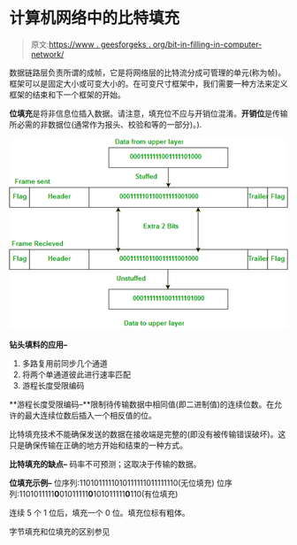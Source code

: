 # 计算机网络中的比特填充

> 原文:[https://www . geesforgeks . org/bit-in-filling-in-computer-network/](https://www.geeksforgeeks.org/bit-stuffing-in-computer-network/)

数据链路层负责所谓的成帧，它是将网络层的比特流分成可管理的单元(称为帧)。框架可以是固定大小或可变大小的。在可变尺寸框架中，我们需要一种方法来定义框架的结束和下一个框架的开始。

**位填充**是将非信息位插入数据。请注意，填充位不应与开销位混淆。**开销位**是传输所必需的非数据位(通常作为报头、校验和等的一部分)。).

![](img/27bd0aa244583bf281a19ac68736b820.png)

**钻头填料的应用–**

1.  多路复用前同步几个通道
2.  将两个单通道彼此进行速率匹配
3.  游程长度受限编码

**游程长度受限编码–**限制待传输数据中相同值(即二进制值)的连续位数。在允许的最大连续位数后插入一个相反值的位。

比特填充技术不能确保发送的数据在接收端是完整的(即没有被传输错误破坏)。这只是确保传输在正确的地方开始和结束的一种方式。

**比特填充的缺点–**
码率不可预测；这取决于传输的数据。

**位填充示例–**
位序列:1101011111010111111011111110(无位填充)
位序列:1101011111**0**01011111**0**101011111**0**110(有位填充)

连续 5 个 1 位后，填充一个 0 位。填充位标有粗体。

字节填充和位填充的区别参见